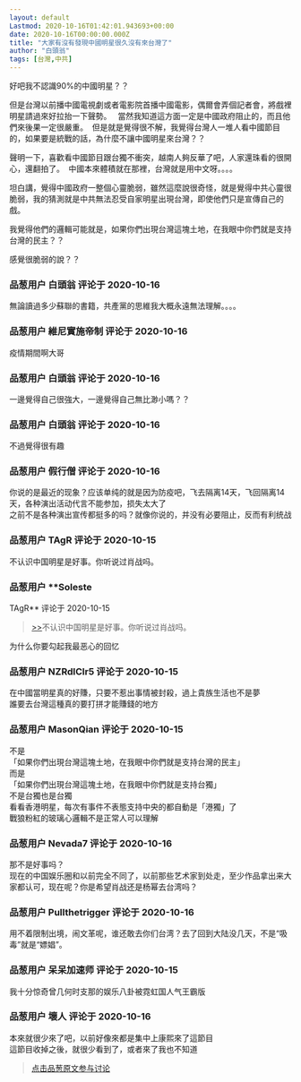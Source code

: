 ```yaml
---
layout: default
Lastmod: 2020-10-16T01:42:01.943693+00:00
date: 2020-10-16T00:00:00.000Z
title: "大家有沒有發現中國明星很久沒有來台灣了"
author: "白頭翁"
tags: [台灣,中共]
---
```


好吧我不認識90%的中國明星？？  
  
但是台灣以前播中國電視劇或者電影院首播中國電影，偶爾會弄個記者會，將戲裡明星請過來好拉抬一下聲勢。   當然我知道這方面一定是中國政府阻止的，而且他們來後果一定很嚴重。  但是就是覺得很不解，我覺得台灣人一堆人看中國節目的，如果要是統戰的話，為什麼不讓中國明星來台灣？？  
  
聲明一下，喜歡看中國節目跟台獨不衝突，越南人夠反華了吧，人家還珠看的很開心，還翻拍了。  中國本來體積就在那裡，台灣就是用中文呀。。。。  
  
坦白講，覺得中國政府一整個心靈脆弱，雖然這麼說很奇怪，就是覺得中共心靈很脆弱，我的猜測就是中共無法忍受自家明星出現台灣，即使他們只是宣傳自己的戲。    
  
我覺得他們的邏輯可能就是，如果你們出現台灣這塊土地，在我眼中你們就是支持台灣的民主？？  
  
感覺很脆弱的說？？

            
### 品葱用户 **白頭翁** 评论于 2020-10-16
        
無論讀過多少蘇聯的書籍，共產黨的思維我大概永遠無法理解。。。。
        


            
### 品葱用户 **維尼實施帝制** 评论于 2020-10-16
        
疫情期間啊大哥
        


            
### 品葱用户 **白頭翁** 评论于 2020-10-16
        
一邊覺得自己很強大，一邊覺得自己無比渺小嗎？？
        


            
### 品葱用户 **白頭翁** 评论于 2020-10-16
        
不過覺得很有趣
        


            
### 品葱用户 **假行僧** 评论于 2020-10-16
        
你说的是最近的现象？应该单纯的就是因为防疫吧，飞去隔离14天，飞回隔离14天，各种演出活动代言不能参加，损失太大了  
之前不是各种演出宣传都挺多的吗？就像你说的，并没有必要阻止，反而有利统战
        


            
### 品葱用户 **TAgR** 评论于 2020-10-15
        
不认识中国明星是好事。你听说过肖战吗。
        


            
### 品葱用户 **Soleste 
TAgR** 评论于 2020-10-15
        
> [\>>]( "/article/item_id-517283#")不认识中国明星是好事。你听说过肖战吗。

  
  
为什么你要勾起我最恶心的回忆
        


            
### 品葱用户 **NZRdlClr5** 评论于 2020-10-15
        
在中國當明星真的好賺，只要不惹出事情被封殺，過上貴族生活也不是夢  
誰要去台灣這種真的要打拼才能賺錢的地方
        


            
### 品葱用户 **MasonQian** 评论于 2020-10-15
        
不是  
「如果你們出現台灣這塊土地，在我眼中你們就是支持台灣的民主」  
而是  
「如果你們出現台灣這塊土地，在我眼中你們就是支持台獨」  
不是台獨也是台獨  
看看香港明星，每次有事件不表態支持中央的都自動是「港獨」了  
戰狼粉紅的玻璃心邏輯不是正常人可以理解
        


            
### 品葱用户 **Nevada7** 评论于 2020-10-16
        
那不是好事吗？  
现在的中国娱乐圈和以前完全不同了，以前那些艺术家到处走，至少作品拿出来大家都认可，现在呢？你是希望肖战还是杨幂去台湾吗？
        


            
### 品葱用户 **Pullthetrigger** 评论于 2020-10-16
        
用不着限制出境，闹文革呢，谁还敢去你们台湾？去了回到大陆没几天，不是“吸毒”就是“嫖娼”。
        


            
### 品葱用户 **呆呆加速师** 评论于 2020-10-15
        
我十分惊奇曾几何时支那的娱乐八卦被霓虹国人气王霸版
        


            
### 品葱用户 **壞人** 评论于 2020-10-16
        
本來就很少來了吧，以前好像來都是集中上康熙來了這節目  
這節目收掉之後，就很少看到了，或者來了我也不知道
        






> [点击品葱原文参与讨论](https://pincong.rocks/article/25103)


